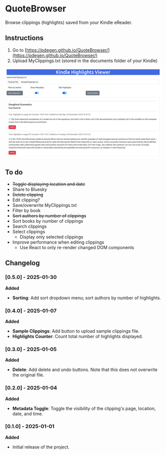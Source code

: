 # QuoteBrowser

Browse clippings (highlights) saved from your Kindle eReader.

## Instructions

1. Go to [https://pdegen.github.io/QuoteBrowser/](https://pdegen.github.io/QuoteBrowser/)
2. Upload MyClippings.txt (stored in the documents folder of your Kindle)

![image](assets/example.png)

## To do

- ~~Toggle displaying location and date~~
- Share to Bluesky
- ~~Delete clipping~~
- Edit clipping?
- Save/overwrite MyClippings.txt
- Filter by book
- ~~Sort authors by number of clippings~~
- Sort books by number of clippings
- Search clippings
- Select clippings
  - Display only selected clippings
- Improve performance when editing clippings
  - Use React to only re-render changed DOM components

## Changelog

### [0.5.0] - 2025-01-30

**Added**

- **Sorting**: Add sort dropdown menu; sort authors by number of highlights.

### [0.4.0] - 2025-01-07

**Added**

- **Sample Clippings**: Add button to upload sample clippings file.
- **Highlights Counter**: Count total number of highlights displayed.

### [0.3.0] - 2025-01-05

**Added**

- **Delete**: Add delete and undo buttons. Note that this does not overwrite the original file.

### [0.2.0] - 2025-01-04

**Added**

- **Metadata Toggle**: Toggle the visibility of the clipping's page, location, date, and time.

### [0.1.0] - 2025-01-01

**Added**

- Initial release of the project.
